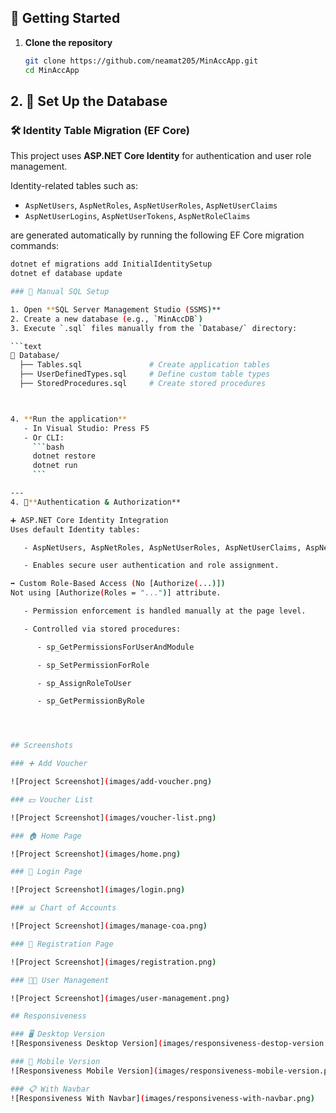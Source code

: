 ## 🚀 Getting Started

1. **Clone the repository**

   ```bash
   git clone https://github.com/neamat205/MinAccApp.git
   cd MinAccApp
   ```

## 2. 🔧 Set Up the Database

### 🛠️ Identity Table Migration (EF Core)

This project uses **ASP.NET Core Identity** for authentication and user role management.

Identity-related tables such as:

- `AspNetUsers`, `AspNetRoles`, `AspNetUserRoles`, `AspNetUserClaims`
- `AspNetUserLogins`, `AspNetUserTokens`, `AspNetRoleClaims`

are generated automatically by running the following EF Core migration commands:

````bash
dotnet ef migrations add InitialIdentitySetup
dotnet ef database update

### 🧱 Manual SQL Setup

1. Open **SQL Server Management Studio (SSMS)**
2. Create a new database (e.g., `MinAccDB`)
3. Execute `.sql` files manually from the `Database/` directory:

```text
📁 Database/
  ├── Tables.sql               # Create application tables
  ├── UserDefinedTypes.sql     # Define custom table types
  ├── StoredProcedures.sql     # Create stored procedures



4. **Run the application**
   - In Visual Studio: Press F5
   - Or CLI:
     ```bash
     dotnet restore
     dotnet run
     ```

---
4. 🔐**Authentication & Authorization**

➕ ASP.NET Core Identity Integration
Uses default Identity tables:

   - AspNetUsers, AspNetRoles, AspNetUserRoles, AspNetUserClaims, AspNetUserRoleClaims

   - Enables secure user authentication and role assignment.

➡️ Custom Role-Based Access (No [Authorize(...)])
Not using [Authorize(Roles = "...")] attribute.

   - Permission enforcement is handled manually at the page level.

   - Controlled via stored procedures:

      - sp_GetPermissionsForUserAndModule

      - sp_SetPermissionForRole

      - sp_AssignRoleToUser

      - sp_GetPermissionByRole




## Screenshots

### ➕ Add Voucher

![Project Screenshot](images/add-voucher.png)

### 💵 Voucher List

![Project Screenshot](images/voucher-list.png)

### 🏠 Home Page

![Project Screenshot](images/home.png)

### 🔐 Login Page

![Project Screenshot](images/login.png)

### 📊 Chart of Accounts

![Project Screenshot](images/manage-coa.png)

### 🔐 Registration Page

![Project Screenshot](images/registration.png)

### 🧑‍💼 User Management

![Project Screenshot](images/user-management.png)

## Responsiveness

### 🖥️ Desktop Version
![Responsiveness Desktop Version](images/responsiveness-destop-version.png)

### 📱 Mobile Version
![Responsiveness Mobile Version](images/responsiveness-mobile-version.png)

### 📋 With Navbar
![Responsiveness With Navbar](images/responsiveness-with-navbar.png)
````
